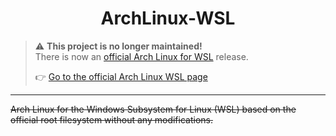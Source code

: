 <h1 align=center>
  ArchLinux-WSL<br />
</h1>

> ⚠️ **This project is no longer maintained!**  
> There is now an [official Arch Linux for WSL](https://archlinux.org/download/#wsl) release.  
>  
> 👉 [Go to the official Arch Linux WSL page](https://archlinux.org/download/#wsl)

---

~~Arch Linux for the Windows Subsystem for Linux (WSL) based on the official root filesystem without any modifications.~~

<!--
## Quick Start

1. Enable WSL if you haven't done already:

- ```powershell
  wsl --install --no-distribution
  ```

2. Download `ArchLinux-wsl.tar.gz` from [the latest release](https://github.com/mengshengwu/ArchLinux-WSL/releases/latest).

3. Import the tarball into WSL:

- ```powershell
  wsl --import ArchLinux $env:USERPROFILE\ArchLinux\ ArchLinux-wsl.tar.gz --version 2
  ```

4. You can now run ArchLinux:

- ```powershell
  wsl -d ArchLinux
  ```

For more WSL detailed instructions, [refer to the documentation](https://learn.microsoft.com/en-us/windows/wsl/).

For more detailed instructions on using Arch Linux, [refer to the documentation](https://wiki.archlinux.org/title/Main_page).

## License

Apache License, Version 2.0. See `LICENSE` or <http://www.apache.org/licenses/LICENSE-2.0.html> for details.
-->